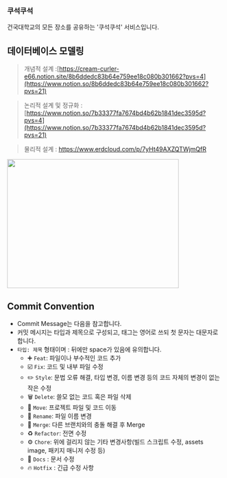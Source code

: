 ###  쿠석쿠석 

건국대학교의 모든 장소를 공유하는 '쿠석쿠석' 서비스입니다.


## 데이터베이스 모델링

> 개념적 설계 :[https://cream-curler-e66.notion.site/8b6ddedc83b64e759ee18c080b301662?pvs=4](https://www.notion.so/8b6ddedc83b64e759ee18c080b301662?pvs=21)
>

> 논리적 설계 및 정규화  : [https://www.notion.so/7b33377fa7674bd4b62b1841dec3595d?pvs=4](https://www.notion.so/7b33377fa7674bd4b62b1841dec3595d?pvs=21)
>

> 물리적 설계 : https://www.erdcloud.com/p/7yHt49AXZQTWjmQfR
>

<img src="https://github.com/KONKUK-MAP-Service/KU-MAP-Server/assets/58305106/855223eb-8f4d-419b-b1c2-9dcbf7ad772e" width="400" height="300">

<br>  

## Commit Convention
- Commit Message는 다음을 참고합니다.
- 커밋 메시지는 타입과 제목으로 구성되고, 태그는 영어로 쓰되 첫 문자는 대문자로 합니다.
- `타입: 제목` 형태이며 : 뒤에만 space가 있음에 유의합니다.
    - ➕ `Feat`: 파일이나 부수적인 코드 추가
    - ☑️ `Fix`: 코드 및 내부 파일 수정
    - ✏️ `Style`: 문법 오류 해결, 타입 변경, 이름 변경 등의 코드 자체의 변경이 없는 작은 수정
    - 🗑️ `Delete`: 쓸모 없는 코드 혹은 파일 삭제
    - 🚚 `Move`: 프로젝트 파일 및 코드 이동
    - 📛 `Rename`: 파일 이름 변경
    - 🔀 `Merge`: 다른 브랜치와의 충돌 해결 후 Merge
    - ♻️ `Refactor`: 전면 수정
    - ⚙️ `Chore`: 위에 걸리지 않는 기타 변경사항(빌드 스크립트 수정, assets image, 패키지 매니저 수정 등)
    - 📃 `Docs` : 문서 수정
    - 🔥 `Hotfix` : 긴급 수정 사항

<br>